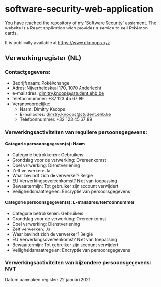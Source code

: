 # software-security-web-application

You have reached the repository of my 'Software Security' assigment. The website is a React application wich provides a service to sell Pokémon cards.

It is publically available at https://www.dknoops.xyz

## Verwerkingregister (NL)

### Contactgegevens:

- Bedrijfsnaam: PokéXchange
- Adres: Nijverheidskaai 170, 1070 Anderlecht
- e-mailadres: dimitry.knoops@student.ehb.be
- telefoonnummer: +32 123 45 67 89
- Verantwoordelijke:
  - Naam: Dimitry Knoops
  - E-mailadres: dimitry.knoops@student.ehb.be
  - Telefoonnummer: +32 123 45 67 89

### Verwerkingsactiviteiten van reguliere persoonsgegevens:

#### Categorie persoonsgegeven(s): Naam

- Categorie betrokkenen: Gebruikers
- Grondslag voor de verwerking: Overeenkomst
- Doel verwerking: Dienstverlening
- Zelf verwerken: Ja
- Waar bevindt zich de verwerker? België
- EU Verwerkingsovereenkomst? Niet van toepassing
- Bewaartermijn: Tot gebruiker zijn account verwijdert
- Veiligheidsmaatregelen: Encryptie van persoonsgegevens

#### Categorie persoonsgegeven(s): E-mailadres/telefoonnummer

- Categorie betrokkenen: Gebruikers
- Grondslag voor de verwerking: Overeenkomst
- Doel verwerking: Dienstverlening
- Zelf verwerken: Ja
- Waar bevindt zich de verwerker? België
- EU Verwerkingsovereenkomst? Niet van toepassing
- Bewaartermijn: Tot gebruiker zijn account verwijdert
- Veiligheidsmaatregelen: Encryptie van persoonsgegevens

### Verwerkingsactiviteiten van bijzondere persoonsgegevens: NVT

Datum aanmaken register: 22 januari 2021
